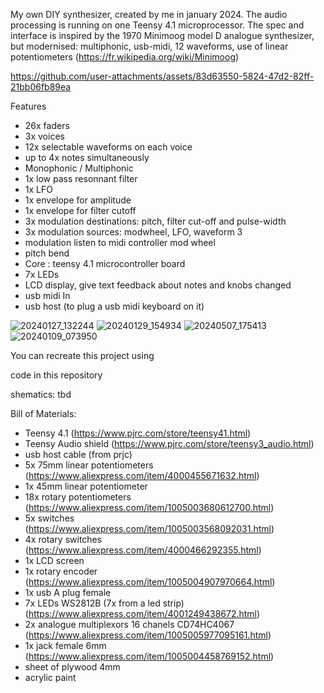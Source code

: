 My own DIY synthesizer, created by me in january 2024.
The audio processing is running on one Teensy 4.1 microprocessor.
The spec and interface is inspired by the 1970 Minimoog model D analogue synthesizer, but modernised: multiphonic, usb-midi, 12 waveforms, use of linear potentiometers (https://fr.wikipedia.org/wiki/Minimoog)

https://github.com/user-attachments/assets/83d63550-5824-47d2-82ff-21bb06fb89ea

Features
- 26x faders
- 3x voices
- 12x selectable waveforms on each voice
- up to 4x notes simultaneously
- Monophonic / Multiphonic
- 1x low pass resonnant filter
- 1x LFO
- 1x envelope for amplitude
- 1x envelope for filter cutoff
- 3x modulation destinations: pitch, filter cut-off and pulse-width
- 3x modulation sources: modwheel, LFO, waveform 3
- modulation listen to midi controller mod wheel
- pitch bend
- Core : teensy 4.1 microcontroller board
- 7x LEDs
- LCD display, give text feedback about notes and knobs changed
- usb midi In
- usb host (to plug a usb midi keyboard on it)

![20240127_132244](https://github.com/user-attachments/assets/ca2eb124-2db5-49ac-ac9a-af0de6883007)
![20240129_154934](https://github.com/user-attachments/assets/62fbcdee-c000-49c3-8ec4-e17262387ee9)
![20240507_175413](https://github.com/user-attachments/assets/8f0f3085-c412-4e98-9714-f11e11df9299)
![20240109_073950](https://github.com/user-attachments/assets/cb40a885-a8ef-45ae-9ac5-cef7777bf6d3)

You can recreate this project using

code in this repository

shematics: tbd

Bill of Materials:
- Teensy 4.1 (https://www.pjrc.com/store/teensy41.html)
- Teensy Audio shield (https://www.pjrc.com/store/teensy3_audio.html)
- usb host cable (from prjc)
- 5x 75mm linear potentiometers  (https://www.aliexpress.com/item/4000455671632.html)
- 1x 45mm linear potentiometer 
- 18x rotary potentiometers (https://www.aliexpress.com/item/1005003680612700.html)
- 5x switches (https://www.aliexpress.com/item/1005003568092031.html)
- 4x rotary switches (https://www.aliexpress.com/item/4000466292355.html)
- 1x LCD screen
- 1x rotary encoder (https://www.aliexpress.com/item/1005004907970664.html)
- 1x usb A plug female
- 7x LEDs WS2812B (7x from a led strip) (https://www.aliexpress.com/item/4001249438672.html)
- 2x analogue multiplexors 16 chanels CD74HC4067 (https://www.aliexpress.com/item/1005005977095161.html)
- 1x jack female 6mm (https://www.aliexpress.com/item/1005004458769152.html)
- sheet of plywood 4mm
- acrylic paint
